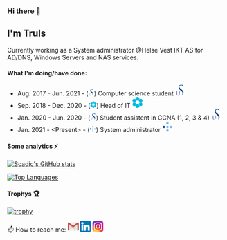 ### Hi there 👋
## I'm Truls

Currently working as a System administrator @Helse Vest IKT AS for AD/DNS, Windows Servers and NAS services.

#### What I'm doing/have done:
 - Aug. 2017 - Jun. 2021 - \(<img src="assets/Uis.png" alt="UiS" height="15" />\) Computer science student [<img src="assets/Uis.png" alt="UiS" height="25" />](https://uis.no/en)
 - Sep. 2018 - Dec. 2020 - \(<img src="assets/Ion.png" alt="ION" height="15" />\) Head of IT [<img src="assets/Ion.png" alt="ION" height="25" />](https://github.com/ION-Racing-UiS)
 - Jan. 2020 - Jun. 2020 - \(<img src="assets/Uis.png" alt="UiS" height="15" />\) Student assistent in CCNA \(1, 2, 3 \& 4\) [<img src="assets/Uis.png" alt="UiS" height="25" />](https://uis.no/en)
 - Jan. 2021 - \<Present\> - \(<img src="assets/Hvikt.png" alt="HVIKT" height="15" />\) System administrator [<img src="assets/Hvikt.png" alt="HVIKT" height="25" />](https://helse-vest-ikt.no/)

#### Some analytics ⚡
[![Scadic's GitHub stats](https://github-readme-stats.vercel.app/api?username=scadic&show_icons=true&theme=dracula)](https://github.com/anuraghazra/github-readme-stats)

[![Top Languages](https://github-readme-stats.vercel.app/api/top-langs/?username=scadic&theme=dracula)](https://github.com/anuraghazra/github-readme-stats)

#### Trophys 🏆
[![trophy](https://github-profile-trophy.vercel.app/?username=scadic&theme=dracula)](https://github.com/ryo-ma/github-profile-trophy)

📫 How to reach me: [<img src="assets/Gmail.png" alt="Gmail" height="25" />](mailto:trulshskadberg@gmail.com) [<img src="assets/Linkedin.png" alt="Linkedin" height="25" />](https://www.linkedin.com/in/truls-hansen-skadberg) [<img src="assets/Instagram.png" alt="Instagram" height="25" />](https://www.instagram.com/truls.skadn/)

<!--
**Scadic/scadic** is a ✨ _special_ ✨ repository because its `README.md` (this file) appears on your GitHub profile.

Here are some ideas to get you started:

- 🔭 I’m currently working on ...
- 🌱 I’m currently learning ...
- 👯 I’m looking to collaborate on ...
- 🤔 I’m looking for help with ...
- 💬 Ask me about ...
- 📫 How to reach me: ...
- 😄 Pronouns: ...
- ⚡ Fun fact: ...
-->
